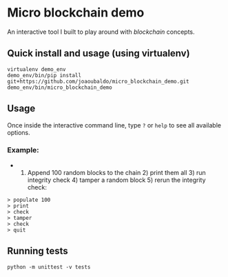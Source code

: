 # Micro blockchain demo

An interactive tool I built to play around with _blockchain_ concepts.

## Quick install and usage (using virtualenv)
```
virtualenv demo_env
demo_env/bin/pip install git+https://github.com/joaoubaldo/micro_blockchain_demo.git
demo_env/bin/micro_blockchain_demo
```

## Usage
Once inside the interactive command line, type `?` or `help` to see all available options.

### Example:

- 1) Append 100 random blocks to the chain 2) print them all  3) run integrity check 4) tamper a random block 5) rerun the integrity check:
```
> populate 100
> print
> check
> tamper
> check
> quit
```


## Running tests
`python -m unittest -v tests`


